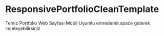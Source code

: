 # ResponsivePortfolioCleanTemplate
Temiz Portfolio Web Sayfası Mobil Uyumlu
emredemir.space giderek inceleyebilirsiniz
